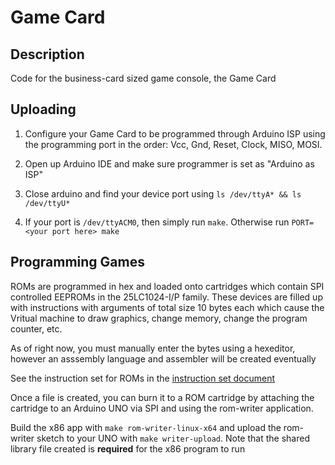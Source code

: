 # Game Card

## Description

Code for the business-card sized game console, the Game Card

## Uploading

1. Configure your Game Card to be programmed through Arduino ISP using the programming port in the order: Vcc, Gnd, Reset, Clock, MISO, MOSI.

2. Open up Arduino IDE and make sure programmer is set as "Arduino as ISP"

3. Close arduino and find your device port using `ls /dev/ttyA* && ls /dev/ttyU*`

4. If your port is `/dev/ttyACM0`, then simply run `make`. Otherwise run `PORT=<your port here> make`

## Programming Games

ROMs are programmed in hex and loaded onto cartridges which contain SPI controlled EEPROMs in the 25LC1024-I/P family. These devices are filled up with instructions with arguments of total size 10 bytes each which cause the Vritual machine to draw graphics, change memory, change the program counter, etc.

As of right now, you must manually enter the bytes using a hexeditor, however an asssembly language and assembler will be created eventually

See the instruction set for ROMs in the [instruction set document](./docs/instr.md)

Once a file is created, you can burn it to a ROM cartridge by attaching the cartridge to an Arduino UNO via SPI and using the rom-writer application.

Build the x86 app with `make rom-writer-linux-x64` and upload the rom-writer sketch to your UNO with `make writer-upload`. Note that the shared library file created is __required__ for the x86 program to run

